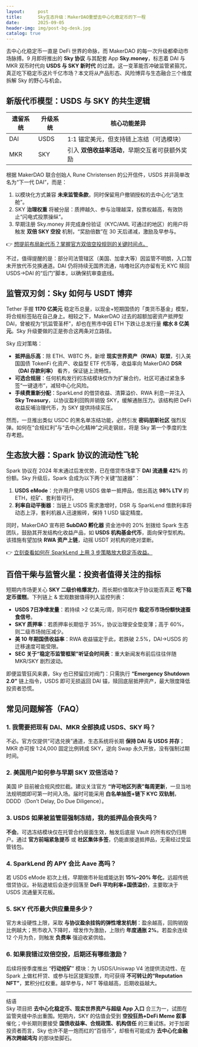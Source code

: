 ```yaml
---
layout:     post
title:      Sky生态升级：MakerDAO重塑去中心化稳定币的下一程
date:       2025-09-05
header-img: img/post-bg-desk.jpg
catalog: true
---
```


去中心化稳定币一直是 DeFi 世界的命脉，而 MakerDAO 的每一次升级都牵动市场脉搏。9 月即将推出的 **Sky 协议** 与其配套 App **Sky.money**，标志着 DAI 与 MKR 双币时代向 **USDS 与 SKY 新时代** 的过渡。这一变革能否冲破监管紧箍咒，真正吃下稳定币这片千亿市场？本文将从产品形态、风险博弈与生态融合三个维度拆解 Sky 的野心与机会。

## 新版代币模型：USDS 与 SKY 的共生逻辑

| 遗留系统 | 升级系统 | 核心功能差异 |
| --- | --- | --- |
| DAI | USDS | 1:1 锚定美元，但支持链上冻结（可选模块） |
| MKR | SKY | 引入 **双倍收益率活动**，早期交互者可获额外奖励 |

根据 MakerDAO 联合创始人 Rune Christensen 的公开信件，USDS 并非简单改名为“下一代 DAI”，而是：

1. 以模块化方式兼容 **未来监管条款**，同时保留用户撤销授权的去中心化“逃生舱”。
2. SKY **治理权重** 将被分层：质押越久、参与治理越深，投票权越高，有效防止“闪电式投票操纵”。
3. 早期注册 Sky.money 并完成身份验证（KYC/AML 可通过的地区）的用户将触发 **双倍 SKY 空投** 机制，“奖励倍数”在 30 天后递减，激励及早参与。

👉 [想提前布局新代币？掌握官方双倍空投规则的关键时间点。](https://okxdog.com/)

不过，值得提醒的是：部分司法管辖区（美国、加拿大等）因监管不明朗，入口暂未开放代币兑换通道。DAI 仍将持续无国界流通，咕噜社区内亦留有无 KYC 赎回 USDS→DAI 的“后门”脚本，以确保抗审查底线。

## 监管双刃剑：Sky 如何与 USDT 博弈

Tether 手握 **1170 亿美元** 稳定币总量，以现金+短期国债的「类货币基金」模型，将合规标签贴在自己身上。相较之下，MakerDAO 过去的超额加密资产抵押型 DAI，曾被视为“抗监管圣杯”，却也在熊市中因 ETH 下跌让总发行量 **缩水 8 亿美元**。Sky 升级要做的正是弥合这两条对立路径。

Sky 应对策略：

- **抵押品乐高**：除 ETH、WBTC 外，新增 **现实世界资产（RWA）联盟**，引入美国国债 TokenFi 化资产、收益型 ETF 代币等，收益率向 MakerDAO **DSR（DAI 存款利率）** 看齐，保证链上流畅性。
- **可选合规层**：任何机构发行的冻结模块仅作为扩展合约，社区可通过紧急多签“一键退市”，减轻中心化风险。
- **手续费重新分配**：SparkLend 的借贷收益、清算溢价、RWA 利息一并注入 **Sky Treasury**，以协议盈利回购并销毁 SKY，缓解通胀压力。该结构把 DeFi 收益反哺治理代币，为 SKY 提供持续买压。

然而，一旦推出类似 USDC 的黑名单冻结功能，必然引发 **密码朋斯社区** 强烈反弹。如何在“合规红利”与“去中心化精神”之间走钢丝，将是 Sky 第一个季度的生存考题。

## 生态放大器：Spark 协议的流动性飞轮

Spark 协议在 2024 年末通过后发优势，已在借贷市场拿下 **DAI 流通量 42%** 的份额。Sky 升级后，Spark 会成为以下两个关键“加速器”：

1. **USDS eMode**：允许用户使用 USDS 做单一抵押品，借出高达 **98% LTV** 的 ETH，挖矿、套利皆可行。
2. **利率自动平衡器**：当链上 USDS 需求激增时，DSR 与 SparkLend 借款利率将动态上浮，套利机器人迅速搬砖，保持 1 USD 锚定精度。

同时，MakerDAO 宣布把 **SubDAO 孵化器** 资金池中的 20% 划拨给 Spark 生态团队，鼓励其开发结构化收益产品，如 **USDS 机构基金代币**，面向保守型机构。该措施有望加快 **RWA 资产上链**，动摇 USDT 对机构的绝对垄断。

👉 [立刻查看如何在 SparkLend 上用 3 步策略放大稳定币收益。](https://okxdog.com/)

## 百倍干柴与监管火星：投资者值得关注的指标

短期内市场更关心 **SKY 二级价格爆发力**，而长期价值取决于协议能否真正 **吃下稳定币蛋糕**。下列链上 & 宏观数据值得列入监控列表：

- **USDS 7日净增发量**：若持续 >2 亿美元/周，则可视作 **稳定币市场份额快速蚕食信号**。
- **SKY 质押率**：若质押率长期低于 35%，协议治理安全垫变薄；高于 60%，则二级市场抛压减少。
- **美 10 年期国债收益率**：RWA 收益锚定于此，若跌破 2.5%，DAI→USDS 的迁移速度可能受限。
- **SEC 关于“稳定币监管框架”听证会时间表**：重大新闻发布前后往往伴随 MKR/SKY 剧烈波动。

即便监管狂风来袭，Sky 也已预留应对阀门：只需执行 **“Emergency Shutdown 2.0”** 链上指令，USDS 即可无损返回 DAI 锚，赎回底层抵押资产，最大限度降低投资者恐慌。

## 常见问题解答（FAQ）

### 1. 我需要把现有 DAI、MKR 全部换成 USDS、SKY 吗？
不必。官方仅提供“可选兑换”通道，生态系统将长期 **保持 DAI 与 USDS 并存**；MKR 亦可按 1:24,000 固定比例转成 SKY，逆向 Swap 永久开放，没有强制过期时间。

### 2. 美国用户如何参与早期 SKY 双倍活动？
美国 IP 目前被合规风控拦截。建议关注官方 **“许可地区列表”每周更新**，一旦当地法规明朗即可第一时间入场。届时可能采用 **白名单抽签+链下 KYC 双轨制**，DDDD（Don’t Delay, Do Due Diligence）。

### 3. USDS 如果被监管层强制冻结，我的抵押品会丧失吗？
**不会**。可选冻结模块仅在托管合约层面生效，触发后底层 Vault 的所有权仍归用户。通过 **官方前端紧急提币** 或 **社区集体多签**，仍能直接退抵押品，无需经过受监管钱包。

### 4. SparkLend 的 APY 会比 Aave 高吗？
若 USDS eMode 初次上线，早期做市补贴或能达到 **15%–20% 年化**，远超传统借贷协议。补贴退坡后会逐步回落至 **DeFi 平均利率+国债溢价**，主要取决于 USDS 流通量天花板。

### 5. SKY 代币最大供应量是多少？
官方未设硬性上限，采取 **与协议盈余挂钩的弹性增发机制**：盈余越高，回购销毁比例越大；熊市收入下降时，增发作为激励，上限约 **年度通胀 2%**。若盈余连续 12 个月为负，则触发 **负费率** 强迫收紧供给。

### 6. 如果我错过双倍空投，后期还有哪些激励？
后续将按季度推出 “**行动挖矿**” 模块：为 USDS/Uniswap V4 池提供流动性、在 Spark 上做杠杆贷、或参与社区提案投票，均可获得 **不可转让的“Reputation NFT”**，累积分红权重。越早参与，NFT 等级越高，后期收益越大。

---

结语  
Sky 项目把 **去中心化稳定币、现实世界资产与超级 App 入口** 合三为一，试图在监管夹缝中杀出重围。短期内，SKY 的估值会受到 **空投狂热+DeFi Meme 叙事** 催化；中长期则要接受 **国债收益率、合规政策、机构信任** 的三重试炼。对于加密投资者而言，Sky 也许不是一炮而红的“百倍币”，却极有可能成为 **去中心化金融再次跨越鸿沟** 的那块垫脚石。
